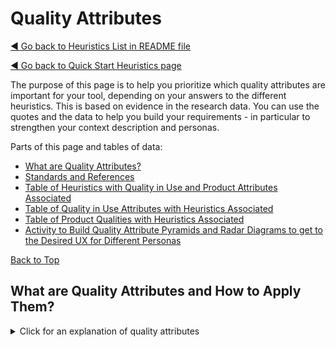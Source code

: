 <a name="TopofPage"></a>
# Quality Attributes

[◄ Go back to Heuristics List in README file](../README.md)

[◄ Go back to Quick Start Heuristics page](../How-To/Navigate-idea-t/QuickStart.md) 

The purpose of this page is to help you prioritize which quality attributes are important for your tool, depending on your answers to the different heuristics. This is based on evidence in the research data. You can use the quotes and the data to help you build your requirements - in particular to strengthen your context description and personas.

Parts of this page and tables of data:
- [What are Quality Attributes?](#WhatareQA1)  
- [Standards and References](#StandardsandReferences)
- [Table of Heuristics with Quality in Use and Product Attributes Associated](Table-Heuristicss-to-QiU-Attributes.md)
- [Table of Quality in Use Attributes with Heuristics Associated](Table-QiU-Attributes-Heuristics.md)   
- [Table of Product Qualities with Heuristics Associated](Table-Product-Attributes-and_heuristics.md)   
- [Activity to Build Quality Attribute Pyramids and Radar Diagrams to get to the Desired UX for Different Personas](../How-To/Activities/Building-Attribute-Pyramids.md)

<a name="WhatareQA1"></a>    [Back to Top](#TopofPage)

## What are Quality Attributes and How to Apply Them?
<details><summary>Click for an explanation of quality attributes</summary>
Quality attributes are properties of a product which affect how well the product performs. Generally, a software system but it could be some other product or service.  
Some of these are Quality in Use attributes: they refer to attributes that are a measure of how good the experience is when using the product. They include the effectiveness and efficiency with which someone can carry out their task, their safety, and the flexibility with which they can work. 
Others are technical or Product attributes which are built into the product and which the building blocks contributing to how the quality in use is achieved. They include functionality, usability, performance, security, and many others.  

 <a name="QARD1"></a>   

### Usability, Quality in Use, and the User Experience: how they relate together

<details close>
<summary>Click here for Usability, Quality in Use, and the User Experience: how they relate together</summary>

Quality in Use (QiU) and Usability had the most frequent mentions in our data. 
Understanding how the different attributes are building blocks to the overall user experience (UX) helps us to design in a better UX, shown in the flowchart below. 
A good User Interface (UI) is supported by interaction design, and contributes to usability, which also includes designing for the users' efficiency, effectiveness, support to meet their goals in their context. 
Usability is one contributor to quality in use, which also includes flexibility in use and freedom from risk. 
QiU is also supported by all the technical attributes, such as maintainability, performance, security. 
QiU contributes to UX, and design should address trust, credibility, flow through tasks and the usefulness of the product. 
All of this, influenced by past experiences, mantal models and personal circumstances leads to the lived experience, and gives rise to emotions. 

![Flowchart showing the relationship between UI design, usability, quality in use, UX and the lived experience. ][ui-lxflow](UItoLX.jpg)

[ui-lxflow]: UItoLX.jpg

</details>
 
[Back to Top](#TopofPage)

### Quality Attributes in the Research Data
<details close>
<summary>Click here to see research background to the quality attributes information</summary>
What makes a tool successful is definitely not just its functionality. Here’s some data and quotes from the research:

- 98% of the participants mentioned usability and quality in use of the tools as a concern, issue, or necessity. Over 40% of the comments were about usability. <br> *``I first had to define the fields (name, data type, etc.) Then somewhere else in the admin UI, I had to configure where this field would appear on the test case form for the project. Then somewhere else again in the admin UI, I had to define the set of possible values for the dropdown fields I’d added. [. . . ] infuriating (and requires a re-learn [of] this ridiculousness every few months when I get such admin requests).”*
- 91% of the participants mentioned other attributes including functionality, making up 34% of the comments. <br> *“every time I have to deal with a new tool, it’s the matter of installation that is the most difficult.''*

Table  TBD link to file with table lists the QiU attributes with a comment for each on sub attributes and some questions to ask yourself when designing the tool.

Usability is a key contributor to QiU, and is multi-faceted. Breaking down the comments and concerns on usability we found that operability is the most important usability factor for our participants, followed by learnability, and being supported to meet their goals. 
Other attributes appeared less often. That doesn't make them less important - it just means that for our participants they are not currently their biggest concern.
The other attributes were mentioned often in the context of a problem that adversely affecting the overall user experience. 

In the table TBD add link to file with table, the attributes are listed in order of frequency measured by how many people mentioned them, and how often.

Notice how low in the list functionality comes; people don't want more functionality; they want the overall experience to be better for the functionality supplied. 
Similarly, user interface aesthetics were mainly mentioned as an irritation sometimes disguising what became a poor overall experience.

<details close>
<summary>How the research reveal the figures?</summary>

The research to find these figures included several rounds of data collection and analysis, shown in the flowchart below.
Data was collected in interviews, workshops, and surveys with test practitioners. 
The data was analysed using a variety of qualitative and quantitative methods, and re-analysed by a second pair of researchers to check the results matched.
The analysis results were synthesised into a number of outputs, including this repository of heuristics. 
The heuristics have been evaluated in reviews with test, UX and accessibility experts.

![Flowchart showing the research activities to reach the figures in the tables. ][researchflow](r-flow.jpg)

[researchflow]: r-flow.jpg

</details>

</details>


### Building Quality Attribute Pyramids and Radar Diagrams to get to the Desired UX

<details close> <summary> Click here for an activity to help you work with attributes </summary>

The quality attributes information can be used with the heuristics to understand which product attributes are required into order to deliver quality in use for particular personas, and how to do this is decribed in an [Activity to Build Quality Attribute Pyramids and Radar Diagrams to get to the Desired UX for Different Personas](../How-To/Activities/Building-Attribute-Pyramids.md)

</details>

[Back to Top](#TopofPage)


<a name="Standards and ReferencesMore"></a>  

## Standards and Reference Texts

<details close>
<summary>Standards and References</summary>

[Summary of ISO 20510 from TMAP with links to additional attributes](https://www.tmap.net/wiki/quality-characteristics)

[Summary of the ISO/IEC 25000 series of standards](https://iso25000.com/index.php/en/iso-25000-standards)

[ISO 25019 portal](https://www.iso.org/standard/78177.html)

NB: even as I write this, new standards are being developed, published, and discussed meaning there are several ways of dividing up the quality in use and product quality attributes. 
On this page, I have provided a simplified summary of some of the main quality attributes, plus notes from the research data. 
You can of course go to buy the new standard, [ISO 25019](https://www.iso.org/standard/78177.html) which has different definitions.
Or use this summary from TMAP of the previous version ISO 25010 with their additional definitions for AI and sustainability [Summary of ISO 20510 from TMAP with links to additional attributes](https://www.tmap.net/wiki/quality-characteristics). 

</details>

[Back to Top](#TopofPage)


